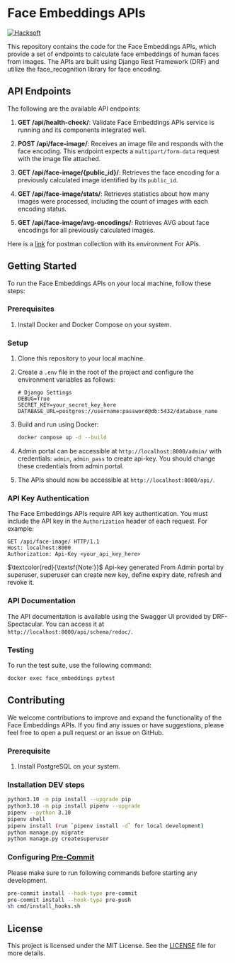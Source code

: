 # Face Embeddings APIs

[![Hacksoft](https://img.shields.io/badge/code%20style-hacksoft-ff69b4.svg)](https://github.com/HackSoftware/Django-Styleguide)

This repository contains the code for the Face Embeddings APIs, which provide a set of endpoints to calculate face embeddings of human faces from images. The APIs are built using Django Rest Framework (DRF) and utilize the face_recognition library for face encoding.

## API Endpoints

The following are the available API endpoints:

1. **GET /api/health-check/**: Validate Face Embeddings APIs service is running and its components integrated well.

2. **POST /api/face-image/**: Receives an image file and responds with the face encoding. This endpoint expects a `multipart/form-data` request with the image file attached.

3. **GET /api/face-image/{public_id}/**: Retrieves the face encoding for a previously calculated image identified by its `public_id`.

4. **GET /api/face-image/stats/**: Retrieves statistics about how many images were processed, including the count of images with each encoding status.

5. **GET /api/face-image/avg-encodings/**: Retrieves AVG about face encodings for all previously calculated images.

Here is a [link](https://drive.google.com/file/d/1O0lpLuYXUDd8dScqejQb69fKTpkaI7mF/view?usp=sharing) for postman collection with its environment For APIs.

## Getting Started

To run the Face Embeddings APIs on your local machine, follow these steps:

### Prerequisites

1. Install Docker and Docker Compose on your system.

### Setup

1. Clone this repository to your local machine.

2. Create a `.env` file in the root of the project and configure the environment variables as follows:

   ```plaintext
   # Django Settings
   DEBUG=True
   SECRET_KEY=your_secret_key_here
   DATABASE_URL=postgres://username:password@db:5432/database_name
   ```

3. Build and run using Docker:

   ```bash
   docker compose up -d --build
   ```

4. Admin portal can be accessible at `http://localhost:8000/admin/` with credentials: `admin`, `admin_pass` to create api-key. You should change these credentials from admin portal.

5. The APIs should now be accessible at `http://localhost:8000/api/`.

### API Key Authentication

The Face Embeddings APIs require API key authentication. You must include the API key in the `Authorization` header of each request. For example:

```http
GET /api/face-image/ HTTP/1.1
Host: localhost:8000
Authorization: Api-Key <your_api_key_here>
```

$\textcolor{red}{\textsf{Note:}}$ Api-key generated From Admin portal by superuser, superuser can create new key, define expiry date, refresh and revoke it.

### API Documentation

The API documentation is available using the Swagger UI provided by DRF-Spectacular. You can access it at `http://localhost:8000/api/schema/redoc/`.

### Testing

To run the test suite, use the following command:

```bash
docker exec face_embeddings pytest
```

## Contributing

We welcome contributions to improve and expand the functionality of the Face Embeddings APIs. If you find any issues or have suggestions, please feel free to open a pull request or an issue on GitHub.

### Prerequisite

1. Install PostgreSQL on your system.

### Installation DEV steps

```sh
python3.10 -m pip install --upgrade pip
python3.10 -m pip install pipenv --upgrade
pipenv --python 3.10
pipenv shell
pipenv install (run `pipenv install -d` for local development)
python manage.py migrate
python manage.py createsuperuser
```

### Configuring [Pre-Commit](https://pre-commit.com/)

Please make sure to run following commands before starting any development.

```sh
pre-commit install --hook-type pre-commit
pre-commit install --hook-type pre-push
sh cmd/install_hooks.sh
```

## License

This project is licensed under the MIT License. See the [LICENSE](LICENSE) file for more details.
